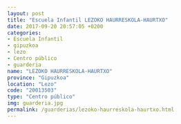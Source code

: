 ```yaml
---
layout: post
title: "Escuela Infantil LEZOKO HAURRESKOLA-HAURTXO"
date: 2017-09-20 20:57:05 +0200
categories:
- Escuela Infantil
- gipuzkoa
- lezo
- Centro público
- guarderia
name: "LEZOKO HAURRESKOLA-HAURTXO"
province: "Gipuzkoa"
location: "Lezo"
code: "20013503"
type: "Centro público"
img: guarderia.jpg
permalink: /guarderias/lezoko-haurreskola-haurtxo.html
---
```

